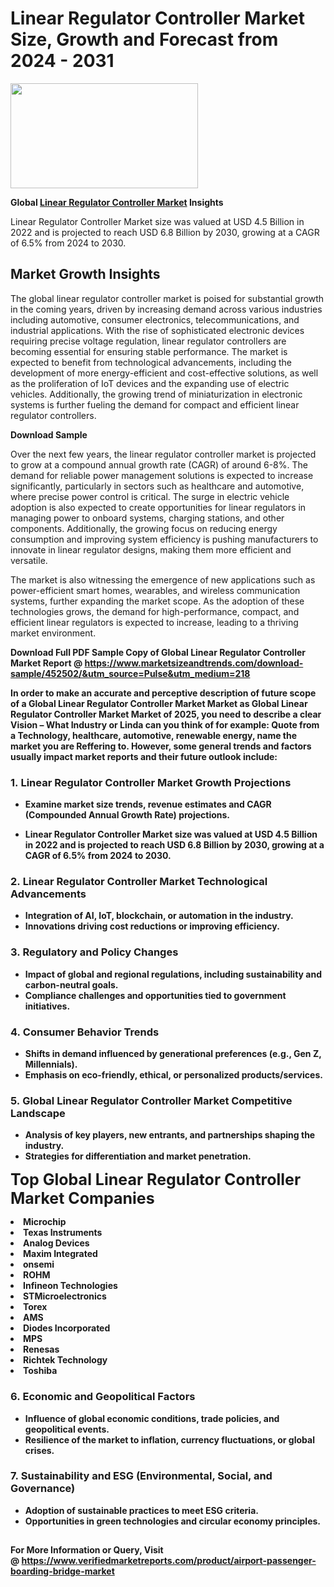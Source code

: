 <H1>Linear Regulator Controller Market Size, Growth and Forecast from 2024 - 2031</H1><img class="aligncenter size-medium wp-image-584254" src="https://thirdeyenews.in/wp-content/uploads/2024/09/Global-Market-Research-300x168.jpeg" alt="" width="300" height="168" /><p><strong>Global&nbsp;<a href="https://www.marketsizeandtrends.com/download-sample/452502/&amp;utm_source=Pulse&amp;utm_medium=218">Linear Regulator Controller Market</a> Insights</strong></p><p>Linear Regulator Controller Market size was valued at USD 4.5 Billion in 2022 and is projected to reach USD 6.8 Billion by 2030, growing at a CAGR of 6.5% from 2024 to 2030.</p><p><h2>Market Growth Insights</h2> <p>The global linear regulator controller market is poised for substantial growth in the coming years, driven by increasing demand across various industries including automotive, consumer electronics, telecommunications, and industrial applications. With the rise of sophisticated electronic devices requiring precise voltage regulation, linear regulator controllers are becoming essential for ensuring stable performance. The market is expected to benefit from technological advancements, including the development of more energy-efficient and cost-effective solutions, as well as the proliferation of IoT devices and the expanding use of electric vehicles. Additionally, the growing trend of miniaturization in electronic systems is further fueling the demand for compact and efficient linear regulator controllers.</p> <p><strong>Download Sample</strong></p> <p>Over the next few years, the linear regulator controller market is projected to grow at a compound annual growth rate (CAGR) of around 6-8%. The demand for reliable power management solutions is expected to increase significantly, particularly in sectors such as healthcare and automotive, where precise power control is critical. The surge in electric vehicle adoption is also expected to create opportunities for linear regulators in managing power to onboard systems, charging stations, and other components. Additionally, the growing focus on reducing energy consumption and improving system efficiency is pushing manufacturers to innovate in linear regulator designs, making them more efficient and versatile.</p> <p>The market is also witnessing the emergence of new applications such as power-efficient smart homes, wearables, and wireless communication systems, further expanding the market scope. As the adoption of these technologies grows, the demand for high-performance, compact, and efficient linear regulators is expected to increase, leading to a thriving market environment.</p> <p><strong></p><p><span class=""><strong>Download Full PDF Sample Copy of Global Linear Regulator Controller Market Report</strong> @ <a href="https://www.marketsizeandtrends.com/download-sample/452502/&amp;utm_source=Pulse&amp;utm_medium=218" target="_blank">https://www.marketsizeandtrends.com/download-sample/452502/&amp;utm_source=Pulse&amp;utm_medium=218</a></span></p><p>In order to make an accurate and perceptive description of future scope of a Global&nbsp;Linear Regulator Controller Market Market as Global&nbsp;Linear Regulator Controller Market Market of 2025, you need to describe a clear Vision &ndash; What Industry or Linda can you think of for example: Quote from a Technology, healthcare, automotive, renewable energy, name the market you are Reffering to. However, some general trends and factors usually impact market reports and their future outlook include:</p><h3>1.&nbsp;<strong>Linear Regulator Controller Market Growth Projections</strong></h3><ul><li>Examine market size trends, revenue estimates and CAGR (Compounded Annual Growth Rate) projections.</li><li><p>Linear Regulator Controller Market size was valued at USD 4.5 Billion in 2022 and is projected to reach USD 6.8 Billion by 2030, growing at a CAGR of 6.5% from 2024 to 2030.</p></li></ul><h3>2.&nbsp;<strong>Linear Regulator Controller Market Technological Advancements</strong></h3><ul><li>Integration of AI, IoT, blockchain, or automation in the industry.</li><li>Innovations driving cost reductions or improving efficiency.</li></ul><h3>3.&nbsp;<strong>Regulatory and Policy Changes</strong></h3><ul><li>Impact of global and regional regulations, including sustainability and carbon-neutral goals.</li><li>Compliance challenges and opportunities tied to government initiatives.</li></ul><h3>4.&nbsp;<strong>Consumer Behavior Trends</strong></h3><ul><li>Shifts in demand influenced by generational preferences (e.g., Gen Z, Millennials).</li><li>Emphasis on eco-friendly, ethical, or personalized products/services.</li></ul><h3>5.&nbsp;<strong>Global Linear Regulator Controller Market Competitive Landscape</strong></h3><ul><li>Analysis of key players, new entrants, and partnerships shaping the industry.</li><li>Strategies for differentiation and market penetration.</li></ul><p data-pm-slice="1 1 []"><span style="color: inherit; font-family: inherit; font-size: 25px;">Top Global Linear Regulator Controller Market Companies</span></p><div class="" data-test-id=""><p><li>Microchip</li><li> Texas Instruments</li><li> Analog Devices</li><li> Maxim Integrated</li><li> onsemi</li><li> ROHM</li><li> Infineon Technologies</li><li> STMicroelectronics</li><li> Torex</li><li> AMS</li><li> Diodes Incorporated</li><li> MPS</li><li> Renesas</li><li> Richtek Technology</li><li> Toshiba</li></p></div><h3>6.&nbsp;<strong>Economic and Geopolitical Factors</strong></h3><ul><li>Influence of global economic conditions, trade policies, and geopolitical events.</li><li>Resilience of the market to inflation, currency fluctuations, or global crises.</li></ul><h3>7.&nbsp;<strong>Sustainability and ESG (Environmental, Social, and Governance)</strong></h3><ul><li>Adoption of sustainable practices to meet ESG criteria.</li><li>Opportunities in green technologies and circular economy principles.</li></ul><h2><strong style="font-size: 14px;">For More Information or Query, Visit @&nbsp;</strong><a style="background-color: #ffffff; font-size: 14px;" href="https://www.marketsizeandtrends.com/report/linear-regulator-controller-market/" target="_blank">https://www.verifiedmarketreports.com/product/airport-passenger-boarding-bridge-market</a></h2>
